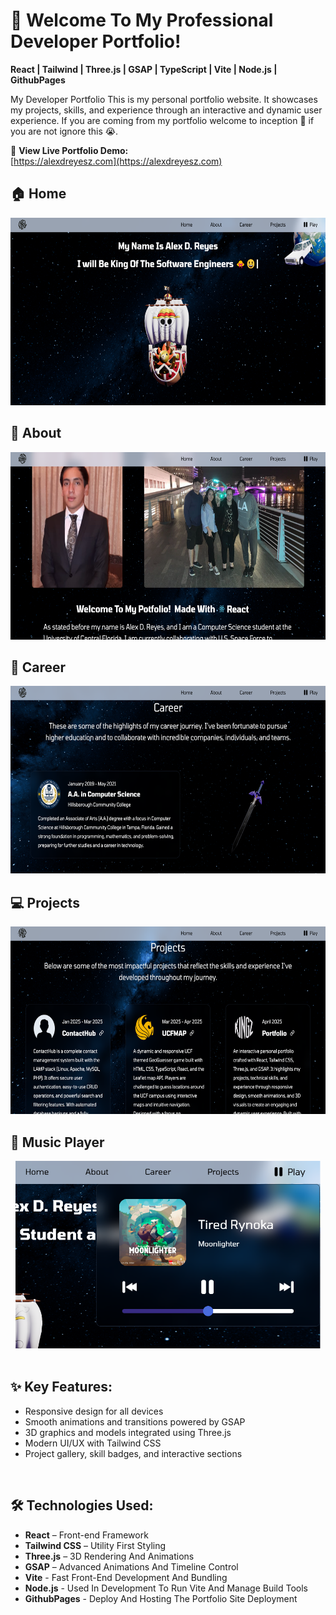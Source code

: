 # 🚀 Welcome To My  Professional Developer Portfolio!
**React | Tailwind | Three.js | GSAP | TypeScript | Vite | Node.js | GithubPages**

My Developer Portfolio
This is my personal portfolio website. It showcases my projects, skills, and experience through an interactive and dynamic user experience. If you are coming from my portfolio welcome to inception 🤑 if you are not ignore this 😭.

🔗 **View Live Portfolio Demo:**  
[https://alexdreyesz.com](https://alexdreyesz.com)



## 🏠 Home
<div align="center">
  <img src="public/images/Home.png" height="300" alt="Home Page Screenshot"/>
</div>

## 🧑 About
<div align="center">
  <img src="public/images/About.png" height="300" alt="About Page Screenshot"/>
</div>

## 💼 Career
<div align="center">
  <img src="public/images/Career.png" height="300" alt="Carrer Page Screenshot"/>
</div>

## 💻 Projects
<div align="center">
  <img src="public/images/Projects.png" height="300" alt="Projects Page Screenshot"/>
</div>

## 🎵 Music Player
<div align="center">
  <img src="public/images/Music-Player.png" height="300" alt="Music Player Page Screenshot"/>
</div>

<br>

## ✨ **Key Features:**
- Responsive design for all devices
- Smooth animations and transitions powered by GSAP
- 3D graphics and models integrated using Three.js
- Modern UI/UX with Tailwind CSS
- Project gallery, skill badges, and interactive sections

<br>

## 🛠 **Technologies Used:**
- **React** – Front-end Framework
- **Tailwind CSS** – Utility First Styling
- **Three.js** – 3D Rendering And Animations
- **GSAP** – Advanced Animations And Timeline Control
- **Vite** - Fast Front-End Development And Bundling
- **Node.js** - Used In Development To Run Vite And Manage Build Tools
- **GithubPages** - Deploy And Hosting The Portfolio Site Deployment
